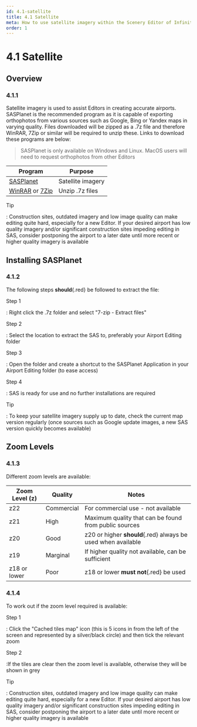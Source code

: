 ```yaml
---
id: 4.1-satellite
title: 4.1 Satellite
meta: How to use satellite imagery within the Scenery Editor of Infinite Flight.
order: 1
---
```


# 4.1 Satellite



## Overview

### 4.1.1

Satellite imagery is used to assist Editors in creating accurate airports. SASPlanet is the recommended program as it is capable of exporting orthophotos from various sources such as Google, Bing or Yandex maps in varying quality. Files downloaded will be zipped as a .7z file and therefore WinRAR, 7Zip or similar will be required to unzip these. Links to download these programs are below:



> SASPlanet is only available on Windows and Linux. MacOS users will need to request orthophotos from other Editors



| Program                                                      | Purpose           |
| ------------------------------------------------------------ | ----------------- |
| [SASPlanet](https://gisenglish.geojamal.com/2018/06/download-sas-planet-nightly-all.html) | Satellite imagery |
| [WinRAR](https://www.win-rar.com/download.html?&L=0) or [7Zip](https://www.7-zip.org) | Unzip .7z files   |



Tip

: Construction sites, outdated imagery and low image quality can make editing quite hard, especially for a new Editor. If your desired airport has low quality imagery and/or significant construction sites impeding editing in SAS, consider postponing the airport to a later date until more recent or higher quality imagery is available



## Installing SASPlanet

### 4.1.2

The following steps **should**{.red} be followed to extract the file:



Step 1

: Right click the .7z folder and select "7-zip - Extract files"



Step 2

: Select the location to extract the SAS to, preferably your Airport Editing folder



Step 3

: Open the folder and create a shortcut to the SASPlanet Application in your Airport Editing folder (to ease access)



Step 4

: SAS is ready for use and no further installations are required



Tip

: To keep your satellite imagery supply up to date, check the current map version regularly (once sources such as Google update images, a new SAS version quickly becomes available)



## Zoom Levels

### 4.1.3

Different zoom levels are available:

| Zoom Level (z) | Quality    | Notes                                                        |
| -------------- | ---------- | ------------------------------------------------------------ |
| z22            | Commercial | For commercial use - not available                           |
| z21            | High       | Maximum quality that can be found from public sources        |
| z20            | Good       | z20 or higher **should**{.red} always be used when available |
| z19            | Marginal   | If higher quality not available, can be sufficient           |
| z18 or lower   | Poor       | z18 or lower **must not**{.red} be used                      |



### 4.1.4

To work out if the zoom level required is available:



Step 1

: Click the "Cached tiles map" icon (this is 5 icons in from the left of the screen and represented by a silver/black circle) and then tick the relevant zoom



Step 2

:If the tiles are clear then the zoom level is available, otherwise they will be shown in grey



Tip

: Construction sites, outdated imagery and low image quality can make editing quite hard, especially for a new Editor. If your desired airport has low quality imagery and/or significant construction sites impeding editing in SAS, consider postponing the airport to a later date until more recent or higher quality imagery is available
